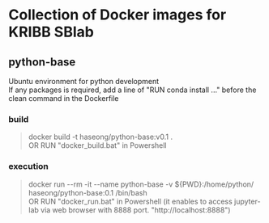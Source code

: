 # Collection of Docker images for KRIBB SBlab 

## python-base
Ubuntu environment for python development  
If any packages is required, add a line of "RUN conda install ..." before the clean command in the Dockerfile     

### build 
> docker build -t haseong/python-base:v0.1 .    
OR RUN "docker_build.bat" in Powershell

### execution
> docker run --rm -it --name python-base -v ${PWD}:/home/python/ haseong/python-base:0.1 /bin/bash    
OR RUN "docker_run.bat" in Powershell (it enables to access jupyter-lab via web browser with 8888 port. "http://localhost:8888")





